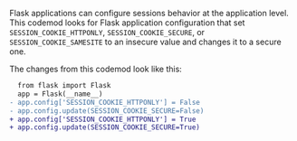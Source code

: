 Flask applications can configure sessions behavior at the application level. 
This codemod looks for Flask application configuration that set `SESSION_COOKIE_HTTPONLY`, `SESSION_COOKIE_SECURE`, or `SESSION_COOKIE_SAMESITE` to an insecure value and changes it to a secure one.

The changes from this codemod look like this:

```diff
  from flask import Flask
  app = Flask(__name__)
- app.config['SESSION_COOKIE_HTTPONLY'] = False
- app.config.update(SESSION_COOKIE_SECURE=False)
+ app.config['SESSION_COOKIE_HTTPONLY'] = True
+ app.config.update(SESSION_COOKIE_SECURE=True)
```
